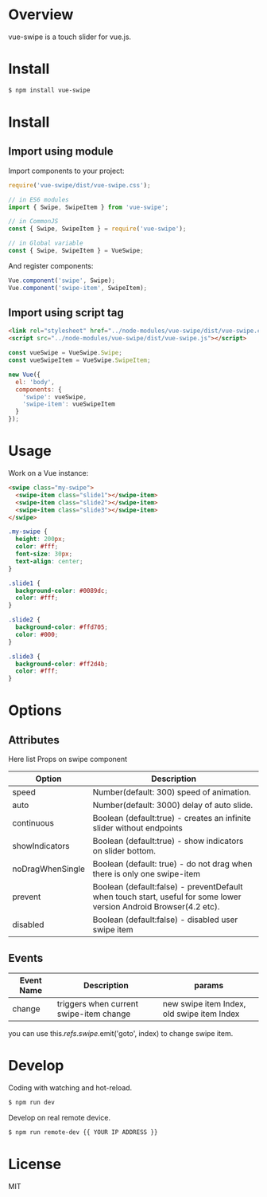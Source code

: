 # Overview

vue-swipe is a touch slider for vue.js.

# Install

```bash
$ npm install vue-swipe
```

# Install

## Import using module
Import components to your project:

```JavaScript
require('vue-swipe/dist/vue-swipe.css');

// in ES6 modules
import { Swipe, SwipeItem } from 'vue-swipe';

// in CommonJS
const { Swipe, SwipeItem } = require('vue-swipe');

// in Global variable
const { Swipe, SwipeItem } = VueSwipe;
```

And register components:

```javascript
Vue.component('swipe', Swipe);
Vue.component('swipe-item', SwipeItem);
```

## Import using script tag

``` HTML
<link rel="stylesheet" href="../node-modules/vue-swipe/dist/vue-swipe.css" charset="utf-8">
<script src="../node-modules/vue-swipe/dist/vue-swipe.js"></script>
```

```JavaScript
const vueSwipe = VueSwipe.Swipe;
const vueSwipeItem = VueSwipe.SwipeItem;

new Vue({
  el: 'body',
  components: {
    'swipe': vueSwipe,
    'swipe-item': vueSwipeItem
  }
});
```

# Usage

Work on a Vue instance:

```HTML
<swipe class="my-swipe">
  <swipe-item class="slide1"></swipe-item>
  <swipe-item class="slide2"></swipe-item>
  <swipe-item class="slide3"></swipe-item>
</swipe>
```

```CSS
.my-swipe {
  height: 200px;
  color: #fff;
  font-size: 30px;
  text-align: center;
}

.slide1 {
  background-color: #0089dc;
  color: #fff;
}

.slide2 {
  background-color: #ffd705;
  color: #000;
}

.slide3 {
  background-color: #ff2d4b;
  color: #fff;
}
```

# Options
## Attributes
Here list Props on swipe component

| Option | Description |
| ----- | ----- |
| speed | Number(default: 300) speed of animation. |
| auto | Number(default: 3000) delay of auto slide. |
| continuous | Boolean (default:true) - creates an infinite slider without endpoints |
| showIndicators | Boolean (default:true) - show indicators on slider bottom. |
| noDragWhenSingle | Boolean (default: true) - do not drag when there is only one swipe-item
| prevent | Boolean (default:false) - preventDefault when touch start, useful for some lower version Android Browser(4.2 etc). |
| disabled | Boolean (default:false) - disabled user swipe item |

## Events

| Event Name | Description | params |
| ----- | ----- | ----- |
| change | triggers when current swipe-item change | new swipe item Index, old swipe item Index |

you can use this.$refs.swipe.$emit('goto', index) to change swipe item.
# Develop

Coding with watching and hot-reload.

```bash
$ npm run dev
```

Develop on real remote device.

```bash
$ npm run remote-dev {{ YOUR IP ADDRESS }}
```

# License
MIT
